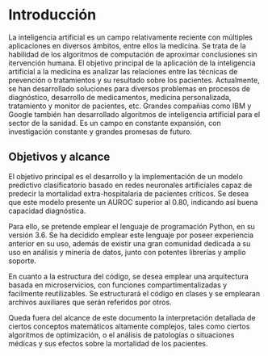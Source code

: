 # Introducción

La inteligencia artificial es un campo relativamente reciente con múltiples aplicaciones en diversos ámbitos, entre ellos la medicina. Se trata de la habilidad de los algoritmos de computación de aproximar conclusiones sin itervención humana. El objetivo principal de la aplicación de la inteligencia artificial a la medicina es analizar las relaciones entre las técnicas de prevención o tratamientos y su resultado sobre los pacientes. Actualmente, se han desarrollado soluciones para diversos problemas en procesos de diagnóstico, desarrollo de medicamentos, medicina personalizada, tratamiento y  monitor de pacientes, etc. Grandes compañias como IBM y Google también han desarrollado algoritmos de inteligencia artificial para el sector de la sanidad. Es un campo en constante expansión, con investigación constante y grandes promesas de futuro. 

## Objetivos y alcance

El objetivo principal es el desarrollo y la implementación de un modelo predictivo clasificatorio basado en redes neuronales artificiales capaz de predecir la mortalidad extra-hospitalaria de pacientes críticos. Se desea que este modelo presente un AUROC superior al 0.80, indicando así buena capacidad diagnóstica. 

Para ello, se pretende emplear el lenguaje de programación Python, en su versión 3.6. Se ha decidido emplear este lenguaje por poseer experiencia anterior en su uso, además de existir una gran comunidad dedicada a su uso en análisis y minería de datos, junto con potentes librerías y amplio soporte. 

En cuanto a la estructura del código, se desea emplear una arquitectura basada en microservicios, con funciones compartimentalizadas y facilmente reutilizables. Se estructurará el código en clases y se emplearan archivos auxiliares que serán referidos por otros. 

Queda fuera del alcance de este documento la interpretación detallada de ciertos conceptos matemáticos altamente complejos, tales como ciertos algoritmos de optimización, o el análisis de patologías o situaciones médicas y sus efectos sobre la mortalidad de los pacientes. 
